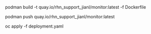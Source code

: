 podman build -t quay.io/rhn_support_jianl/monitor:latest -f Dockerfile

podman push quay.io/rhn_support_jianl/monitor:latest

oc apply -f deployment.yaml